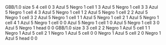 <gs-board without-header> GBB/1.0
size 5 4
cell 0 3 Azul 5 Negro 1 
cell 1 3 Azul 5 Negro 1 
cell 3 3 Azul 5 Negro 1 
cell 4 3 Azul 5 Negro 1 
cell 1 2 Azul 5 Negro 1 
cell 2 2 Azul 5 Negro 1 
cell 3 2 Azul 5 Negro 1 
cell 1 1 Azul 5 Negro 1 
cell 2 1 Azul 5 Negro 1 
cell 4 1 Azul 5 Negro 1 
cell 0 0 Azul 5 Negro 1 
cell 1 0 Azul 5 Negro 1 
cell 3 0 Azul 5 Negro 1 
head 0 0
 </gs-board>
<gs-board without-header> GBB/1.0
size 3 3
cell 2 2 Negro 1 Azul 5 
cell 1 1 Negro 1 Azul 5 
cell 2 1 Negro 1 Azul 5 
cell 0 0 Negro 1 Azul 5 
cell 2 0 Negro 1 Azul 5 
head 0 0 </gs-board>